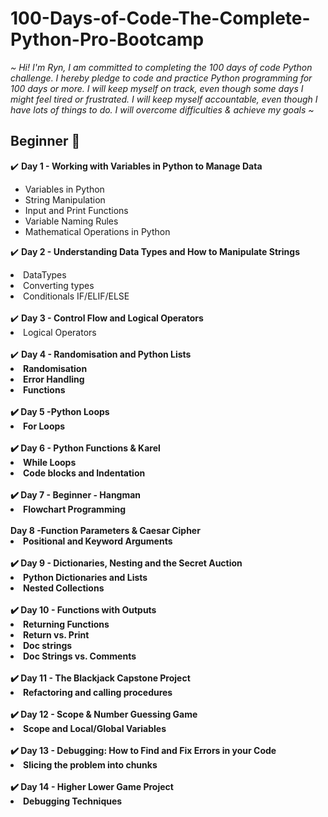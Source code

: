 # 100-Days-of-Code-The-Complete-Python-Pro-Bootcamp

<em>~ Hi! I'm Ryn, I am committed to completing the 100 days of code Python challenge. I hereby pledge to code and practice Python programming for 100 days or more.
I will keep myself on track, even though some days I might feel tired or frustrated. I will keep myself accountable, even though I have lots of things to do.
I will overcome difficulties & achieve my goals ~</em>

<h2>Beginner 🌱</h2>

 ✔️ <strong>Day 1 - Working with Variables in Python to Manage Data</strong>
<ul>
 <li>Variables in Python</li>
 <li>String Manipulation</li>
 <li>Input and Print Functions</li>
 <li>Variable Naming Rules</li>
 <li>Mathematical Operations in Python 
 </ul>

✔️ <strong>Day 2 - Understanding Data Types and How to Manipulate Strings</strong>
 
<li>DataTypes</li>
<li>Converting types</li>
<li>Conditionals IF/ELIF/ELSE</li>
<br>
✔️ <strong>Day 3 - Control Flow and Logical Operators</strong>

<li>Logical Operators</li>
<br>
✔️ <strong>Day 4 - Randomisation and Python Lists<strong>   
<br>
<li>Randomisation</li>
<li>Error Handling</li>
<li>Functions</li>
<br>
✔️ <strong>Day 5 -Python Loops</strong>
 <br>
<li>For Loops</li>
<br>
✔️ <strong>Day 6 - Python Functions & Karel</strong>
<br>
<li>While Loops</li>
<li>Code blocks and Indentation</li>
<br>
✔️ <strong>Day 7 - Beginner - Hangman</strong>
<br>
<li>Flowchart Programming</li>
<br>
<strong>Day 8 -Function Parameters & Caesar Cipher</strong>
<br>
<li>Positional and Keyword Arguments</li>
 <br>
✔️ <strong>Day 9 - Dictionaries, Nesting and the Secret Auction</strong>

<li>Python Dictionaries and Lists</li>
<li>Nested Collections</li>
<br>
✔️ <strong>Day 10 - Functions with Outputs</strong>
<br>
<li>Returning Functions</li>
<li> Return vs. Print </li>
<li>Doc strings</li>
<li>Doc Strings vs. Comments</li>
<br>
✔️ <strong>Day 11 - The Blackjack Capstone Project</strong>
<br>
<li> Refactoring and calling procedures </li>
<br>
✔️ <strong>Day 12  - Scope & Number Guessing Game</strong>
<br>
<li>Scope and Local/Global Variables</li>
 <br>
✔️ <strong>Day 13 - Debugging: How to Find and Fix Errors in your Code</strong>
<br>
<li>Slicing the problem into chunks</li>
 <br>
✔️ <strong>Day 14 - Higher Lower Game Project</strong>
<br>
<li>Debugging Techniques</li>




















